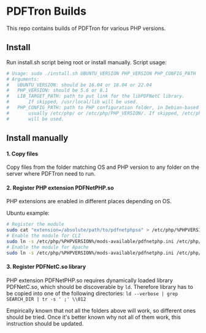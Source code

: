 # PDFTron Builds

This repo contains builds of PDFTron for various PHP versions.

## Install

Run install.sh script being root or install manually. 
Script usage:
```bash
# Usage: sudo ./install.sh UBUNTU_VERSION PHP_VERSION PHP_CONFIG_PATH
# Arguments:
#   UBUNTU_VERSION: should be 16.04 or 18.04 or 22.04
#   PHP_VERSION: should be 5.6 or 8.1
#   LIB_TARGET_PATH: path to put link for the libPDFNetC library.
#       If skipped, /usr/local/lib will be used.
#   PHP_CONFIG_PATH: path to PHP configuration folder, in Debian-based systems it's
#       usually /etc/php/ or /etc/php/PHP_VERSION/. If skipped, /etc/php/PHP_VERSION
#       will be used.
```

## Install manually

#### 1. Copy files

Copy files from the folder matching OS and PHP version to any folder on the server where PDFTron need to run.

#### 2. Register PHP extension PDFNetPHP.so

PHP extensions are enabled in different places depending on OS.

Ubuntu example:
```bash
# Register the module
sudo cat "extension=/absolute/path/to/pdfnetphpso" > /etc/php/%PHPVERSION%/mods-available/pdfnetphp.ini
# Enable the module for CLI
sudo ln -s /etc/php/%PHPVERSION%/mods-available/pdfnetphp.ini /etc/php/%PHPVERSION%/cli/conf.d/20-pdfnetphp.ini
# Enable the module for Apache
sudo ln -s /etc/php/%PHPVERSION%/mods-available/pdfnetphp.ini /etc/php/%PHPVERSION%/apache/conf.d/20-pdfnetphp.ini
```

#### 3. Register PDFNetC.so library

PHP extension PDFNetPHP.so requires dynamically loaded library PDFNetC.so, which should be discoverable by `ld`.
Therefore library has to be copied into one of the following directories:
`ld --verbose | grep SEARCH_DIR | tr -s ' ;' \\012`

Empirically known that not all the folders above will work, so different ones should be tried.
Once it's better known why not all of them work, this instruction should be updated.
